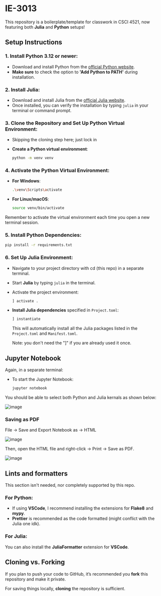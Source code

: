 # IE-3013 

This repository is a boilerplate/template for classwork in CSCI 4521, now featuring both **Julia** and **Python** setups!

## Setup Instructions

### 1. **Install Python 3.12 or newer**:

- Download and install Python from the [official Python website](https://www.python.org/downloads/).
- **Make sure** to check the option to **'Add Python to PATH'** during installation.

### 2. **Install Julia**:

- Download and install Julia from the [official Julia website](https://julialang.org/downloads/).
- Once installed, you can verify the installation by typing `julia` in your terminal or command prompt.

### 3. **Clone the Repository and Set Up Python Virtual Environment**:

- Skipping the cloning step here; just lock in

- **Create a Python virtual environment**:

  ```bash
  python -m venv venv
  ```

### 4. **Activate the Python Virtual Environment**:

- **For Windows**:

  ```bash
  .\venv\Scripts\activate
  ```

- **For Linux/macOS**:
  ```bash
  source venv/bin/activate
  ```

Remember to activate the virtual environment each time you open a new terminal session.

### 5. **Install Python Dependencies**:

```bash
pip install -r requirements.txt
```

### 6. **Set Up Julia Environment**:

- Navigate to your project directory with cd (this repo) in a separate terminal.
- Start **Julia** by typing `julia` in the terminal.
- Activate the project environment:
  ```julia
  ] activate .
  ```
- **Install Julia dependencies** specified in `Project.toml`:

  ```julia
  ] instantiate
  ```

  This will automatically install all the Julia packages listed in the `Project.toml` and `Manifest.toml`.

  Note: you don't need the "]" if you are already used it once.

## Jupyter Notebook

Again, in a separate terminal:

- To start the Jupyter Notebook:
  ```bash
  jupyter notebook
  ```

You should be able to select both Python and Julia kernals as shown below:

![image](https://github.com/user-attachments/assets/319547b6-dd04-414f-8d12-9b0f2b446130)


### Saving as PDF

File -> Save and Export Notebook as -> HTML

![image](https://github.com/user-attachments/assets/20ddb9ca-750e-4e6c-90d4-e4ceea31903c)

Then, open the HTML file and right-click -> Print -> Save as PDF.

![image](https://github.com/user-attachments/assets/d722d11e-1bf5-4864-8981-59ba51ef7c90)

## Lints and formatters

This section isn't needed, nor completely supported by this repo.

### For Python:

- If using **VSCode**, I recommend installing the extensions for **Flake8** and **mypy**.
- **Prettier** is recommended as the code formatted (might conflict with the Julia one idk).

### For Julia:

You can also install the **JuliaFormatter** extension for **VSCode**.

## Cloning vs. Forking

If you plan to push your code to GitHub, it’s recommended you **fork** this repository and make it private.

For saving things locally, **cloning** the repository is sufficient.
